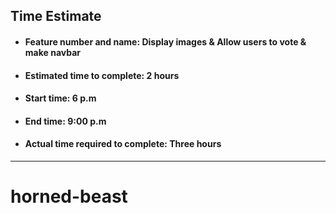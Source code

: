## Time Estimate

- #### Feature number and name:   Display images & Allow users to vote & make navbar

- #### Estimated time to complete: 2 hours

- #### Start time: 6 p.m

- #### End time: 9:00 p.m

- #### Actual time required to complete: Three hours

---
# horned-beast
